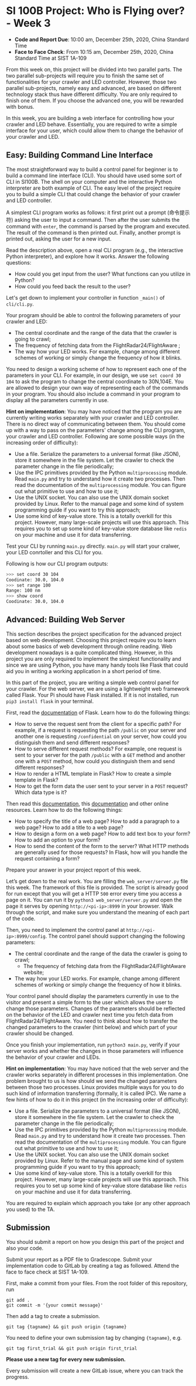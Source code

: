 # SI 100B Project: Who is Flying over? - Week 3

* **Code and Report Due**: 10:00 am, December 25th, 2020, China Standard Time 
* **Face to Face Check**: From 10:15 am, December 25th, 2020, China Standard Time at SIST 1A-109

From this week on, this project will be divided into two parallel parts. The two parallel sub-projects will require you to finish the same set of functionalities for your crawler and LED controller. However, those two parallel sub-projects, namely easy and advanced, are based on different technology stack thus have different difficulty. You are only required to finish one of them. If you choose the advanced one, you will be rewarded with bonus.

In this week, you are building a web interface for controlling how your crawler and LED behave. Essentially, you are required to write a simple interface for your user, which could allow them to change the behavior of your crawler and LED.

## Easy: Building Command Line Interface

The most straightforward way to build a control panel for beginner is to build a command line interface (CLI). You should have used some sort of CLI in SI100B. The shell on your computer and the interactive Python interpreter are both example of CLI. The easy level of the project require you to build a simple CLI that could change the behavior of your crawler and LED controller.

A simplest CLI program works as follows: it first print out a prompt (命令提示符) asking the user to input a command. Then after the user submits the command with `enter`, the command is parsed by the program and executed. The result of the command is then printed out. Finally, another prompt is printed out, asking the user for a new input.

Read the description above, open a real CLI program (e.g., the interactive Python interpreter), and explore how it works. Answer the following questions:

- How could you get input from the user? What functions can you utilize in Python?
- How could you feed back the result to the user?

Let's get down to implement your controller in function `_main()` of `cli/cli.py`.

Your program should be able to control the following parameters of your crawler and LED:

- The central coordinate and the range of the data that the crawler is going to crawl;
- The frequency of fetching data from the FlightRadar24/FlightAware ;
- The way how your LED works. For example, change among different schemes of working or simply change the frequency of how it blinks.

You need to design a working scheme of how to represent each one of the parameters in your CLI. For example, in our design, we use `set coord 30 104` to ask the program to change the central coordinate to 30N,104E. You are allowed to design your own way of representing each of the commands in your program. You should also include a command in your program to display all the parameters currently in use.

**Hint on implementation**: You may have noticed that the program you are currently writing works separately with your crawler and LED controller. There is no direct way of communicating between them. You should come up with a way to pass on the parameters' change among the CLI program, your crawler and LED controller. Following are some possible ways (in the increasing order of difficulty):

- Use a file. Serialize the parameters to a universal format (like JSON), store it somewhere in the file system. Let the crawler to check the parameter change in the file periodically;
- Use the IPC primitives provided by the Python `multiprocessing` module. Read `main.py` and try to understand how it create two processes. Then read the documentation of the `multiprocessing` module. You can figure out what primitive to use and how to use it;
- Use the UNIX socket. You can also use the UNIX domain socket provided by Linux. Refer to the manual page and some kind of system programming guide if you want to try this approach;
- Use some kind of key-value store. This is a totally overkill for this project. However, many large-scale projects will use this approach. This requires you to set up some kind of key-value store database like `redis` on your machine and use it for data transferring.

Test your CLI by running `main.py` directly. `main.py` will start your cralwer, your LED conrtoller and this CLI for you.

Following is how our CLI program outputs:

```bash
>>> set coord 30 104
Coodinate: 30.0, 104.0
>>> set range 100
Range: 100 nm
>>> show coord
Coodinate: 30.0, 104.0
```

## Advanced: Building Web Server

This section describes the project specification for the advanced project based on web development. Choosing this project require you to learn about some basics of web development through online reading. Web development nowadays is a quite complicated thing. However, in this project you are only required to implement the simplest functionality and since we are using Python, you have many handy tools like Flask that could aid you in writing a working application in a short period of time.

In this part of the project, you are writing a simple web control panel for your crawler. For the web server, we are using a lightweight web framework called Flask. Your Pi should have Flask installed. If it is not installed, run `pip3 install flask` in your terminal.

First, read the [documentation](https://flask.palletsprojects.com/en/1.1.x/) of Flask. Learn how to do the following things:

- How to serve the request sent from the client for a specific path? For example, if a request is requesting the path `/public` on your server and another one is requesting `/confidential` on your server, how could you distinguish them and send different responses?
- How to serve different request methods? For example, one request is sent to your server for the path `/public` with a `GET` method and another one with a `POST` method, how could you distinguish them and send different responses?
- How to render a HTML template in Flask? How to create a simple template in Flask?
- How to get the form data the user sent to your server in a `POST` request? Which data type is it?

Then read this [documentation](https://developer.mozilla.org/en-US/docs/Learn/HTML/Introduction_to_HTML/Getting_started), this [documentation](https://developer.mozilla.org/en-US/docs/Learn/Forms/Your_first_form) and other online resources. Learn how to do the following things:

- How to specify the title of a web page? How to add a paragraph to a web page? How to add a title to a web page?
- How to design a form on a web page? How to add text box to your form? How to add an option to your form?
- How to send the content of the form to the server? What HTTP methods are generally used for those requests? In Flask, how will you handle the request containing a form?

Prepare your answer in your project report of this week.

Let’s get down to the real work. You are filling the `web_server/server.py` file this week. The framework of this file is provided. The script is already good for run except that you will get a HTTP `500` error every time you access a page on it. You can run it by `python3 web_server/server.py` and open the page it serves by opening `http://<pi-ip>:8999` in your browser. Walk through the script, and make sure you understand the meaning of each part of the code.

Then, you need to implement the control panel at `http://<pi-ip>:8999/config`. The control panel should support changing the following parameters:

- The central coordinate and the range of the data the crawler is going to crawl;
  - The frequency of fetching data from the FlightRadar24/FlightAware website;
- The way how your LED works. For example, change among different schemes of working or simply change the frequency of how it blinks.

Your control panel should display the parameters currently in use to the visitor and present a simple form to the user which allows the user to change those parameters. Changes of the parameters should be reflected on the behavior of the LED and crawler next time you fetch data from FlightRadar24/FlightAware. You need to think about how to transfer the changed parameters to the crawler (hint below) and which part of your crawler should be changed.

Once you finish your implementation, run `python3 main.py`, verify if your server works and whether the changes in those parameters will influence the behavior of your crawler and LEDs.

**Hint on implementation**: You may have noticed that the web server and the crawler works separately in different processes in this implementation. One problem brought to us is how should we send the changed parameters between those two processes. Linux provides multiple ways for you to do such kind of information transferring (formally, it is called IPC). We name a few hints of how to do it in this project (in the increasing order of difficulty):

- Use a file. Serialize the parameters to a universal format (like JSON), store it somewhere in the file system. Let the crawler to check the parameter change in the file periodically;
- Use the IPC primitives provided by the Python `multiprocessing` module. Read `main.py` and try to understand how it create two processes. Then read the documentation of the `multiprocessing` module. You can figure out what primitive to use and how to use it;
- Use the UNIX socket. You can also use the UNIX domain socket provided by Linux. Refer to the manual page and some kind of system programming guide if you want to try this approach;
- Use some kind of key-value store. This is a totally overkill for this project. However, many large-scale projects will use this approach. This requires you to set up some kind of key-value store database like `redis` on your machine and use it for data transferring.

You are required to explain which approach you take (or any other approach you used) to the TA.

## Submission

You should submit a report on how you design this part of the project and also your code.

Submit your report as a PDF file to Gradescope. Submit your implementation code to GitLab by creating a tag as followed. Attend the face to face check at SIST 1A-109.

First, make a commit from your files. From the root folder of this repository, run

```shell
git add .
git commit -m '{your commit message}'
```

Then add a tag to create a submission.

```shell
git tag {tagname} && git push origin {tagname}
```

You need to define your own submission tag by changing `{tagname}`, e.g.

```shell
git tag first_trial && git push origin first_trial
```

**Please use a new tag for every new submission.**

Every submission will create a new GitLab issue, where you can track the progress.